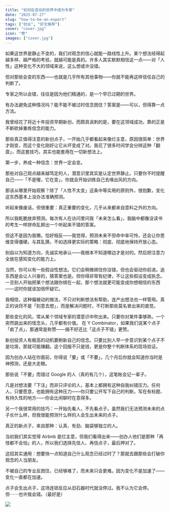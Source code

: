 ```yaml
---
title: "如何在变动的世界中成为专家"
date: "2025-07-27"
slug: "how-to-be-an-expert"
tags: ["创业", "好文推荐"]
cover: "cover.jpg"
icon: "😎"
images: ["cover.jpg"]
---
```

如果这世界是静止不变的，我们对观念的信心就能一路线性上升。某个想法经得起越多样、越严格的考验，就越可能是真的。许多人其实默默相信这一点——对「人性」这种变化不大的领域来说，这么想或许没错。



但对那些会变的东西——也就是几乎所有其他事物——你就不能再这样信任自己的判断了。



专家之所以会错，往往是因为他们精通的，是一个早已过期的世界。



有办法避免这种情况吗？能不能不被过时信念困住？答案是——可以，但得靠一点方法。



我曾经花了将近十年投资早期新创，而颇具讽刺的是，要在这领域成功，靠的正是不断砍掉重练信念的能力。



那些真正值得注意的新创点子，一开始几乎都看起来像烂主意，原因很简单：世界才刚变，而这个变化刚好让它从坏变成了对。我花了很多时间学会分辨这种「翻盘」，而这套技巧，其实也能套用在一切新想法上。



第一步，养成一种信念：世界一定会变。



那些对自己观点越来越笃定的人，潜意识里其实是认定世界静止。只要你不时提醒自己——「不是喔，它在变」，你就会开始训练自己去嗅出风的方向。



那该从哪里开始观察？除了「人性不太变」这条中等实用的原则外，很抱歉，变化这东西基本上没办法准确预测。



听起来像废话，但很重要：真正重要的变化，几乎从来都来自意料之外的方向。



所以我乾脆放弃预测。每次有人在访问里问我「未来怎么看」，我脑中都像没读书的考生一样拼命乱掰出一个听起来不错的答案。



但这不是因为我懒。恰好相反——我觉得，预测未来不但命中率可怜，还会让你思维变得僵硬。与其乱猜，不如选择更实际的策略：彻底、彻底地保持开放心态。



别自以为知道方向，先诚实地承认——我根本不知道哪边才是对的。然后把注意力全放在感知变化的能力上。



当然，你可以有一些假设性想法。它们会稍微绑住你没错，但也会驱动你前进。追东西是会让人兴奋的，猜答案也是。但你得非常有纪律，不让这些假设变成执念。
一旦别人开始把某个想法跟你绑在一起，那个想法就更可能变成你想相信的东西——这时你就该加倍怀疑它。



我相信，这种偏被动的做法，不只对判断想法有帮助，连产出想法也一样管用。真正的诀窍不是「刻意去想」，而是解决问题时，不打断那些莫名冒出来的直觉。



那些变化的风，常从某个领域专家的潜意识中吹出来。只要你对某件事够熟，一个突然跳出来的怪念头，几乎都有价值。
在 Y Combinator，如果我们说某个点子「疯了点」，那通常是称赞——搞不好还比「这点子不错」更赞。



新创投资人有极高的动机要刷新自己的信念。只要比别人早一步意识到某个点子不是垃圾，那就可能赚翻。这个回报不只是钱，更是你整个判断体系的现场验证。



因为创办人站在你面前，你得说「要」或「不要」，几个月后你就会知道你当时是神预测，还是大走眼。



那些说「不要」而错过 Google 的人（真的有几个），这笔帐会记一辈子。



凡是对想法要「下注」而非只评论的人，基本上都拥有这种自我纠错压力。任何人，只要愿意，也能拥有这种压力——你只要公开写下自己的判断。写在有标题、有持久性的地方——你会比闲聊时在意得多。



另一个我很常用的技巧：一开始先看人，不先看点子。虽然我们无法预测未来的点子长什么样，但我很能预测什么样的人会生出未来的点子。



真正的新点子，来自那种：认真、有劲、脑袋够独立的人。



当初我们其实觉得 Airbnb 是烂主意，但我们看得出来——创办人他们是那种「再怪都不会怕」的人，所以我们选择先信人、再信点子，最后押对了。



这招其实通用：想要快一点知道自己什么观念已经过时了？那就去跟那些会打破你观念的人当朋友。



不被自己的专业反困住，已经够难了，而未来只会更难。因为变化不是加速了——变化一直都在加速。



点子会生出点子，这场连锁反应从旧石器时代就没停过。我不认为它会停。
但⋯⋯也许我会错。（最好是）




![](https://prod-files-secure.s3.us-west-2.amazonaws.com/112d0858-5090-4d34-a606-b75eb8d65fd2/46476355-9cf3-4e99-9b7a-3531bc426380/1000202064.png?X-Amz-Algorithm=AWS4-HMAC-SHA256&X-Amz-Content-Sha256=UNSIGNED-PAYLOAD&X-Amz-Credential=ASIAZI2LB4664HJ5IL5S%2F20250830%2Fus-west-2%2Fs3%2Faws4_request&X-Amz-Date=20250830T005733Z&X-Amz-Expires=3600&X-Amz-Security-Token=IQoJb3JpZ2luX2VjEHEaCXVzLXdlc3QtMiJGMEQCICvDMmKgKNsn4lsBTEcSe31Vv4DEZqpMtfaRy93g1Y9UAiAu27THUxVmuATa8P8zMpHZnRNYLlth67g2M1GnNLgfYSqIBAjJ%2F%2F%2F%2F%2F%2F%2F%2F%2F%2F8BEAAaDDYzNzQyMzE4MzgwNSIMJt79SWxwbA8osDNpKtwDMbnAuI7tZ44mHol4Lm7svQIiPNmXg8owYG68Mjuhv6lg03t4jDQRWg6GzFhv3qZ4ZwREIYlO4dHTmBAaxtZPgKYAahU6SnhIu8TqZc1e9lCRsZJfCNiCqzvh8b6IGq6kHq1QquapuyYJeQLhbZUW6v8s%2FGzWxWl43YIy2Dih%2B%2BUZC6DUstjmGBnWbcJK0N5%2FaA05l1sAuPYRi8T6VHySIi13DAUo9UVz4dnIcOHLbmHoBgqa7isSqavhmy%2F92CSgxDKoDFAJcweiywVh3YrT5xDw3bLOMHODpEz5KacixoQbp8ai0adLvmrUqF5OiEVwaiPlIFZvv2DYWDj9lM%2FX8uER5VC5Jn9YaBlsOz2%2BmTpXro0iPW87hfW2ausDhcjx9A6IkxPsQ%2By7iqMmVVHOA0UuX84%2FTntKqpmoWGtMVKQE3MM8Agt5ZqE8UzenpiupebMVkJOBdjsZF%2Bmy%2BVA7xgxnDWV4VUmiUN0nVWL5h3Z3P75BJKvtRAdo7MhLd12O4hBdwSrq%2FtF%2Bg0PLYWDCmDSQYVxLjMMDlMxdC2SGFJpa4n1hFFkKj7lPZ1kGi1AKwEd36RuoenzPUBSDurXyKjMiz%2FVN9G7EJA%2BEW04azGdtNoDeNsh%2FrEjxrUkw6YfJxQY6pgHHlPheoT1%2BSBBfSXIm9JSlMAyYd96eqCv1w%2B2ydOvP1mHAG6%2Fwj%2BWbA8MnXY7cqhntVUaaxOhFTTcdW0LFCQrxAiQf4cqj8ynecrzb2z%2BMBG9Oxfp3R3k1RNTIOdG5uK5q33cqwtVh%2Fe9YTk3E4ryfqdBZXj5gfXaVbzeDAWtryoM1cfzHyMLtMdCOck0xZcVeNagZfKqIEtH15qn4uVNFoWEyHPCB&X-Amz-Signature=d43c096cbf414bd0136aa00a2b43e7d83175a0721a278edc0474bce240efb919&X-Amz-SignedHeaders=host&x-amz-checksum-mode=ENABLED&x-id=GetObject)

